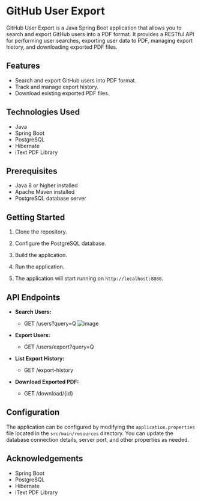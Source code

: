 # GitHub User Export

GitHub User Export is a Java Spring Boot application that allows you to search and export GitHub users into a PDF format. It provides a RESTful API for performing user searches, exporting user data to PDF, managing export history, and downloading exported PDF files.

## Features

- Search and export GitHub users into PDF format.
- Track and manage export history.
- Download existing exported PDF files.

## Technologies Used

- Java
- Spring Boot
- PostgreSQL
- Hibernate
- iText PDF Library

## Prerequisites

- Java 8 or higher installed
- Apache Maven installed
- PostgreSQL database server

## Getting Started

1. Clone the repository.

2. Configure the PostgreSQL database.

3. Build the application.

4. Run the application.

5. The application will start running on `http://localhost:8080`.

## API Endpoints

- **Search Users:**
  - GET /users?query=Q
  ![image](https://github.com/usuv/github-user-export/assets/45777644/34d33475-df73-48cb-bca0-22839ea3bce2)


- **Export Users:**
  - GET /users/export?query=Q

- **List Export History:**
  - GET /export-history

- **Download Exported PDF:**
  - GET /download/{id}

## Configuration

The application can be configured by modifying the `application.properties` file located in the `src/main/resources` directory. You can update the database connection details, server port, and other properties as needed.

## Acknowledgements

- Spring Boot
- PostgreSQL
- Hibernate
- iText PDF Library
